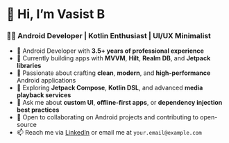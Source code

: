 # 👋 Hi, I’m Vasist B

### 👨‍💻 Android Developer | Kotlin Enthusiast | UI/UX Minimalist

- 💼 Android Developer with **3.5+ years of professional experience**
- 🔭 Currently building apps with **MVVM**, **Hilt**, **Realm DB**, and **Jetpack libraries**
- 👀 Passionate about crafting **clean**, **modern**, and **high-performance** Android applications
- 🌱 Exploring **Jetpack Compose**, **Kotlin DSL**, and advanced **media playback services**
- 💬 Ask me about **custom UI**, **offline-first apps**, or **dependency injection best practices**
- 🤝 Open to collaborating on Android projects and contributing to open-source
- 📫 Reach me via [LinkedIn](https://www.linkedin.com/in/your-link) or email me at `your.email@example.com`
